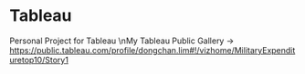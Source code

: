 # Tableau
Personal Project for Tableau
\nMy Tableau Public Gallery ->
https://public.tableau.com/profile/dongchan.lim#!/vizhome/MilitaryExpendituretop10/Story1
